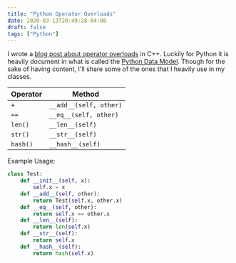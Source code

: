 ```yaml
---
title: "Python Operator Overloads"
date: 2020-03-13T20:49:28-04:00
draft: false
tags: ["Python"]
---
```


I wrote a [blog post about operator overloads](https://brandonrozek.com/blog/cppoverloads/) in C++. Luckily for Python it is heavily document in what is called the [Python Data Model](https://docs.python.org/3/reference/datamodel.html). Though for the sake of having content, I'll share some of the ones that I heavily use in my classes.

| Operator | Method                 |
| -------- | ---------------------- |
| `+`      | `__add__(self, other)` |
| `==`     | `__eq__(self, other)`  |
| `len()`  | `__len__(self)`        |
| `str()`  | `__str__(self)`        |
| `hash()` | `__hash__(self)`       |

Example Usage:

```python
class Test:
	def __init__(self, x):
        self.x = x
    def __add__(self, other):
        return Test(self.x, other.x)
    def __eq__(self, other):
        return self.x == other.x
    def __len__(self):
        return len(self.x)
    def __str__(self):
        return self.x
    def __hash__(self):
        return hash(self.x)
```

